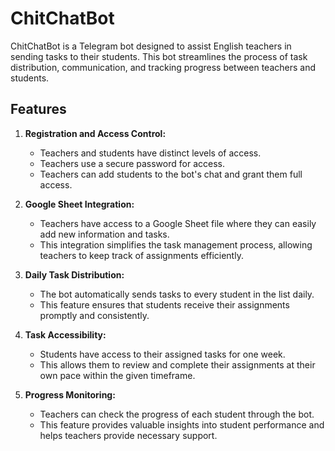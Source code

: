 # ChitChatBot

ChitChatBot is a Telegram bot designed to assist English teachers in sending tasks to their students. This bot streamlines the process of task distribution, communication, and tracking progress between teachers and students.

## Features

1. **Registration and Access Control:**
   - Teachers and students have distinct levels of access.
   - Teachers use a secure password for access.
   - Teachers can add students to the bot's chat and grant them full access.

2. **Google Sheet Integration:**
   - Teachers have access to a Google Sheet file where they can easily add new information and tasks.
   - This integration simplifies the task management process, allowing teachers to keep track of assignments efficiently.

3. **Daily Task Distribution:**
   - The bot automatically sends tasks to every student in the list daily.
   - This feature ensures that students receive their assignments promptly and consistently.

4. **Task Accessibility:**
   - Students have access to their assigned tasks for one week.
   - This allows them to review and complete their assignments at their own pace within the given timeframe.

5. **Progress Monitoring:**
   - Teachers can check the progress of each student through the bot.
   - This feature provides valuable insights into student performance and helps teachers provide necessary support.

